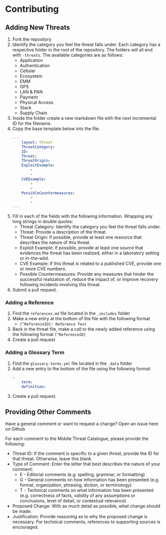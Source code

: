 # Contributing

## Adding New Threats
1. Fork the repository
2. Identify the category you feel the threat falls under. Each category has a respective folder in the root of the repository. The folders will all end with ``-threats``. The available categories are as follows:
    - Application
    - Authentication
    - Cellular
    - Ecosystem
    - EMM
    - GPS
    - LAN & PAN
    - Payment
    - Physical Access
    - Stack
    - Supply Chain
3. Inside the folder create a new markdown file with the next incremental ID for the filename.
4. Copy the base template below into the file.
    ```yaml
    ---
        layout: threat
        ThreatCategory:
        ID:
        Threat:
        ThreatOrigin:
        ExploitExample:
            -
            -
        CVEExample:
            -
            -
        PossibleCountermeasures:
            -
            -
    ---
    ```
5. Fill in each of the fields with the following information. Wrapping any long strings in double quotes:
    - Threat Category: Identify the category you feel the threat falls under.
    - Threat: Provide a description of the threat.
    - Threat Origin: If possible, provide at least one resource that describes the nature of this threat.
    - Exploit Example: If possible, provide at least one source that evidences the threat has been realized, either in a laboratory setting or in-the-wild.
    - CVE Example: If this threat is related to a published CVE, provide one or more CVE numbers.
    - Possible Countermeasures: Provide any measures that hinder the successful realization of, reduce the impact of, or improve recovery following incidents involving this threat.
6. Submit a pull request.


### Adding a Reference
1. Find the ``references.md`` file located in the ``_includes`` folder
2. Make a new entry at the bottom of the file with the following format
    - ``[^ReferenceID]: Reference Text``
3. Back in the threat file, make a call to the newly added reference using the following format ``[^ReferenceID]``
4. Create a pull request


### Adding a Glossary Term
1. Find the ``glossary-terms.yml`` file located in the ``_data`` folder
2. Add a new entry to the bottom of the file using the following format:
    ```yaml
    -
        term:
        definition:
    ```
3. Create a pull request.

## Providing Other Comments
Have a general comment or want to request a change? Open an issue here on Github

For each comment to the Mobile Threat Catalogue, please provide the following:
- Threat ID: If the comment is specific to a given threat, provide the ID for that threat. Otherwise, leave this blank.
- Type of Comment: Enter the letter that best describes the nature of your comment:
    - E - Editorial comments (e.g. spelling, grammar, or formatting)
    - G - General comments on how information has been presented (e.g. format, organization, phrasing, diction, or terminology)
    - T - Technical comments on what information has been presented (e.g. correctness of facts, validity of any assumptions or conclusions, level of detail, or contextual relevance)
- Proposed Change: With as much detail as possible, what change should be made.
- Justification: Provide reasoning as to why the proposed change is necessary. For technical comments, references to supporting sources is encouraged.
